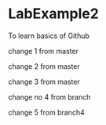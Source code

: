 # LabExample2
To learn basics of Github

change 1 from master

change 2 from master

change 3 from master

change no 4 from branch

change 5 from branch4
